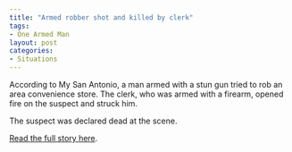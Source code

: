 ```yaml
---
title: "Armed robber shot and killed by clerk"
tags:
- One Armed Man
layout: post
categories:
- Situations
---
```


According to My San Antonio, a man armed with a stun gun tried to rob an area convenience store. The clerk, who was armed with a firearm, opened fire on the suspect and struck him.  
  
The suspect was declared dead at the scene.

[Read the full story here](https://gunssavelives.net/self-defense/robber-armed-with-a-stun-gun-shot-and-killed-by-clerk-armed-with-a-firearm/).